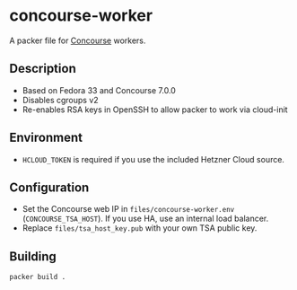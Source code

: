 # concourse-worker

A packer file for [Concourse](https://concourse-ci.org/) workers.

## Description

* Based on Fedora 33 and Concourse 7.0.0
* Disables cgroups v2
* Re-enables RSA keys in OpenSSH to allow packer to work via cloud-init

## Environment

* `HCLOUD_TOKEN` is required if you use the included Hetzner Cloud source.

## Configuration

* Set the Concourse web IP in `files/concourse-worker.env` (`CONCOURSE_TSA_HOST`). If you use HA, use an internal load balancer.
* Replace `files/tsa_host_key.pub` with your own TSA public key.

## Building

```
packer build .
```